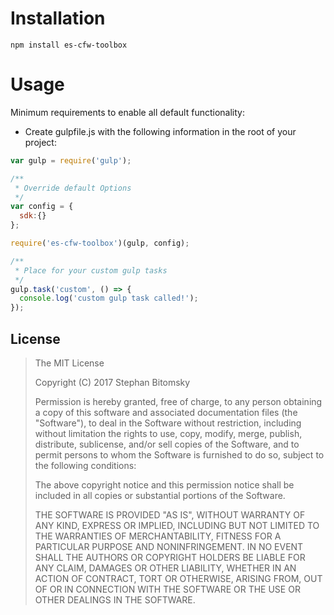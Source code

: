 Installation
============

```
npm install es-cfw-toolbox
```

Usage
=====

Minimum requirements to enable all default functionality:

- Create gulpfile.js with the following information in the root of your project:
```javascript
var gulp = require('gulp');

/**
 * Override default Options
 */
var config = {
  sdk:{}
};

require('es-cfw-toolbox')(gulp, config);

/**
 * Place for your custom gulp tasks
 */
gulp.task('custom', () => {
  console.log('custom gulp task called!');
});
```





License
-------

> The MIT License
> 
> Copyright (C) 2017 Stephan Bitomsky
> 
> Permission is hereby granted, free of charge, to any person obtaining a copy of
> this software and associated documentation files (the "Software"), to deal in
> the Software without restriction, including without limitation the rights to
> use, copy, modify, merge, publish, distribute, sublicense, and/or sell copies
> of the Software, and to permit persons to whom the Software is furnished to do
> so, subject to the following conditions:
> 
> The above copyright notice and this permission notice shall be included in all
> copies or substantial portions of the Software.
> 
> THE SOFTWARE IS PROVIDED "AS IS", WITHOUT WARRANTY OF ANY KIND, EXPRESS OR
> IMPLIED, INCLUDING BUT NOT LIMITED TO THE WARRANTIES OF MERCHANTABILITY, FITNESS
> FOR A PARTICULAR PURPOSE AND NONINFRINGEMENT. IN NO EVENT SHALL THE AUTHORS OR
> COPYRIGHT HOLDERS BE LIABLE FOR ANY CLAIM, DAMAGES OR OTHER LIABILITY, WHETHER
> IN AN ACTION OF CONTRACT, TORT OR OTHERWISE, ARISING FROM, OUT OF OR IN
> CONNECTION WITH THE SOFTWARE OR THE USE OR OTHER DEALINGS IN THE SOFTWARE.